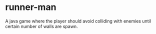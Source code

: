 # runner-man
A java game where the player should avoid colliding with enemies until certain number of walls are spawn.
